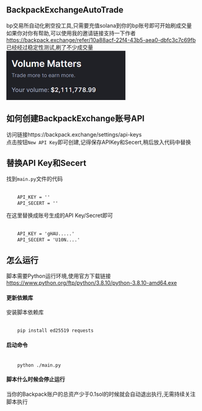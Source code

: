 
##  BackpackExchangeAutoTrade

bp交易所自动化刷空投工具,只需要充值solana到你的bp账号即可开始刷成交量
<br/>
如果你对你有帮助,可以使用我的邀请链接支持一下作者
<br/>
https://backpack.exchange/refer/10a88acf-22f4-43b5-aea0-dbfc3c7c69fb
<br/>
已经经过稳定性测试,刷了不少成交量
<br/>
![pic.jpg](pic.jpg)

##  如何创建BackpackExchange账号API

访问链接https://backpack.exchange/settings/api-keys
<br/>
点击按钮`New API Key`即可创建,记得保存APIKey和Secert,稍后放入代码中替换

##  替换API Key和Secert

找到`main.py`文件的代码

```

    API_KEY = ''
    API_SECERT = ''

```

在这里替换成账号生成的API Key/Secret即可

```

    API_KEY = 'gHAU.....'
    API_SECERT = 'U10N....'

```

##  怎么运行

脚本需要Python运行环境,使用官方下载链接 https://www.python.org/ftp/python/3.8.10/python-3.8.10-amd64.exe

####  更新依赖库

安装脚本依赖库

```

    pip install ed25519 requests

```

####  启动命令

```

    python ./main.py

```

####  脚本什么时候会停止运行

当你的Backpack账户的总资产少于0.1sol的时候就会自动退出执行,无需持续关注脚本执行
